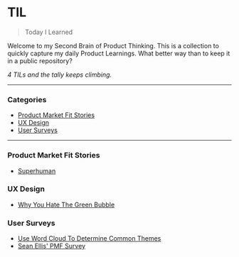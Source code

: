 # TIL

> Today I Learned

Welcome to my Second Brain of Product Thinking. This is a collection to quickly capture my daily Product Learnings. What better way than to keep it in a public repository? 

_4 TILs and the tally keeps climbing._

---

### Categories

* [Product Market Fit Stories](#ProductMarketFitStories)
* [UX Design](#UXDesign)
* [User Surveys](#UserSurveys)

---

### Product Market Fit Stories
- [Superhuman](https://github.com/erascon7/TIL/blob/main/Product%20Market%20Fit%20Stories/Superhuman.md)

### UX Design
- [Why You Hate The Green Bubble](https://github.com/erascon7/TIL/blob/main/Design/Why%20You%20Hate%20The%20Green%20Bubble.md)

### User Surveys
- [Use Word Cloud To Determine Common Themes](https://github.com/erascon7/TIL/blob/main/User%20Surveys/Use%20Word%20Cloud%20To%20Determine%20Common%20Themes.md)
- [Sean Ellis' PMF Survey](https://github.com/erascon7/TIL/blob/main/User%20Surveys/Sean%20Ellis'%20PMF%20Survey.md)
